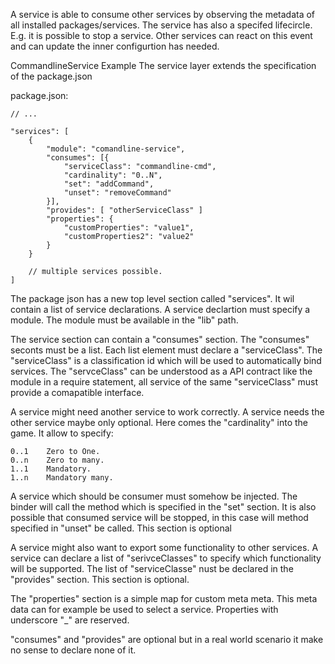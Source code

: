 
A service is able to consume other services by observing the metadata of all installed packages/services. The service has also a specifed lifecircle. E.g. it is possible to stop a service. Other services can react on this event and can update the inner configurtion has needed.

CommandlineService Example
The service layer extends the specification of the package.json

package.json:


	// ...

	"services": [
		{ 
			"module": "comandline-service",
			"consumes": [{
				"serviceClass": "commandline-cmd",
				"cardinality": "0..N",
				"set": "addCommand",
				"unset": "removeCommand"
			}],
			"provides": [ "otherServiceClass" ]	 
			"properties": {
				"customProperties": "value1", 
				"customProperties2": "value2"
			}
		}

		// multiple services possible.
	]


The package json has a new top level section called "services". It wil contain a list of service declarations. A service declartion must specify a module. The module must be available in the "lib" path. 

The service section can contain a "consumes" section. The "consumes" seconts must be a list. Each list element must declare a "serviceClass". The "serviceClass" is a classification id which will be used to automatically bind services. The "servceClass" can be understood as a API contract like the module in a require statement, all service of the same "serviceClass" must provide a comapatible interface. 

A service might need another service to work correctly. A service needs the other service maybe only optional. Here comes the "cardinality" into the game. It allow to specify:

	0..1 	Zero to One.
	0..n 	Zero to many.
	1..1	Mandatory.
	1..n 	Mandatory many.

 A service which should be consumer must somehow be injected. The binder will call the method which is specified in the "set" section. It is also possible that consumed service will be stopped, in this case will method specified in "unset" be called. This section is optional 

A service might also want to export some functionality to other services. A service can declare a list of "serivceClasses" to specify which functionality will be supported. The list of "serviceClasse" nust be declared in the "provides" section. This section is optional.

The "properties" section is a simple map for custom meta meta. This meta data can for example be used to select a service. Properties with underscore "_" are reserved.

"consumes" and "provides" are optional but in a real world scenario it make no sense to declare none of it. 
